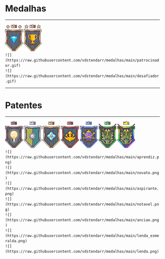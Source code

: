 # Medalhas
---

![](https://raw.githubusercontent.com/vdstendarr/medalhas/main/patrocinador.gif) ![](https://raw.githubusercontent.com/vdstendarr/medalhas/main/desafiador.gif)\
`![](https://raw.githubusercontent.com/vdstendarr/medalhas/main/patrocinador.gif)`\
`![](https://raw.githubusercontent.com/vdstendarr/medalhas/main/desafiador.gif)`


---
# Patentes
---

![](https://raw.githubusercontent.com/vdstendarr/medalhas/main/aprendiz.png) ![](https://raw.githubusercontent.com/vdstendarr/medalhas/main/novato.png) ![](https://raw.githubusercontent.com/vdstendarr/medalhas/main/aspirante.png) ![](https://raw.githubusercontent.com/vdstendarr/medalhas/main/notavel.png) ![](https://raw.githubusercontent.com/vdstendarr/medalhas/main/anciao.png) ![](https://raw.githubusercontent.com/vdstendarr/medalhas/main/lenda_esmeralda.png) ![](https://raw.githubusercontent.com/vdstendarr/medalhas/main/lenda.png)\
`![](https://raw.githubusercontent.com/vdstendarr/medalhas/main/aprendiz.png)`\
`![](https://raw.githubusercontent.com/vdstendarr/medalhas/main/novato.png)`\
`![](https://raw.githubusercontent.com/vdstendarr/medalhas/main/aspirante.png)`\
`![](https://raw.githubusercontent.com/vdstendarr/medalhas/main/notavel.png)`\
`![](https://raw.githubusercontent.com/vdstendarr/medalhas/main/anciao.png)`\
`![](https://raw.githubusercontent.com/vdstendarr/medalhas/main/lenda_esmeralda.png)`\
`![](https://raw.githubusercontent.com/vdstendarr/medalhas/main/lenda.png)`
